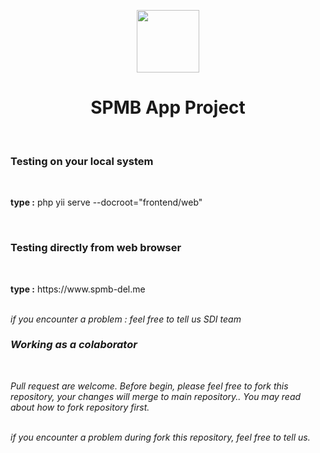 <p align="center">
    <a href="https://github.com/yiisoft" target="_blank">
        <img src="https://upload.wikimedia.org/wikipedia/commons/e/e2/Del_Institute_of_Technology_Logo.png" height="100px">
    </a>
    <h1 align="center">SPMB App Project</h1>
    <br>
</p>

<h3> Testing on your local system</h3>
<br>
<p> <b>type :</b> php yii serve --docroot="frontend/web"   </p>
<br>

<h3> Testing directly from web browser </h3>
<br>
<p> <b>type :</b> https://www.spmb-del.me </p>
<br> <i> if you encounter a problem : feel free to tell us SDI team </li>
<br>

<h3> Working as a colaborator </h3>
<br>
<p> Pull request are welcome. Before begin, please feel free to fork this repository, your changes will merge to main repository.. <i> You may read about how to fork repository first. <i> </p>
<br> <i> if you encounter a problem during fork this repository, feel free to tell us. </li>
<br>
<!-- Yii 2 Advanced Project Template is a skeleton [Yii 2](https://www.yiiframework.com/) application best for
developing complex Web applications with multiple tiers.

The template includes three tiers: front end, back end, and console, each of which
is a separate Yii application.

The template is designed to work in a team development environment. It supports
deploying the application in different environments.

Documentation is at [docs/guide/README.md](docs/guide/README.md).

[![Latest Stable Version](https://img.shields.io/packagist/v/yiisoft/yii2-app-advanced.svg)](https://packagist.org/packages/yiisoft/yii2-app-advanced)
[![Total Downloads](https://img.shields.io/packagist/dt/yiisoft/yii2-app-advanced.svg)](https://packagist.org/packages/yiisoft/yii2-app-advanced)
[![build](https://github.com/yiisoft/yii2-app-advanced/workflows/build/badge.svg)](https://github.com/yiisoft/yii2-app-advanced/actions?query=workflow%3Abuild) -->

DIRECTORY STRUCTURE
-------------------

```
common
    config/              contains shared configurations
    mail/                contains view files for e-mails
    models/              contains model classes used in both backend and frontend
    tests/               contains tests for common classes    
console
    config/              contains console configurations
    controllers/         contains console controllers (commands)
    migrations/          contains database migrations
    models/              contains console-specific model classes
    runtime/             contains files generated during runtime
backend
    assets/              contains application assets such as JavaScript and CSS
    config/              contains backend configurations
    controllers/         contains Web controller classes
    models/              contains backend-specific model classes
    runtime/             contains files generated during runtime
    tests/               contains tests for backend application    
    views/               contains view files for the Web application
    web/                 contains the entry script and Web resources
frontend
    assets/              contains application assets such as JavaScript and CSS
    config/              contains frontend configurations
    controllers/         contains Web controller classes
    models/              contains frontend-specific model classes
    runtime/             contains files generated during runtime
    tests/               contains tests for frontend application
    views/               contains view files for the Web application
    web/                 contains the entry script and Web resources
    widgets/             contains frontend widgets
vendor/                  contains dependent 3rd-party packages
environments/            contains environment-based overrides
```

